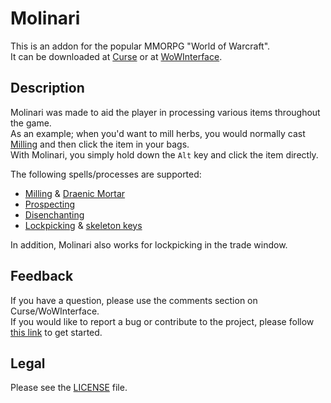 # Molinari

This is an addon for the popular MMORPG "World of Warcraft".  
It can be downloaded at [Curse](http://curse.com/addons/wow/molinari) or at [WoWInterface](http://wowinterface.com/downloads/info13188).

## Description

Molinari was made to aid the player in processing various items throughout the game.  
As an example; when you'd want to mill herbs, you would normally cast [Milling](http://wowhead.com/spell=51005) and then click the item in your bags.  
With Molinari, you simply hold down the `Alt` key and click the item directly.

The following spells/processes are supported:

- [Milling](http://wowhead.com/spell=51005) & [Draenic Mortar](http://wowhead.com/item=114942)
- [Prospecting](http://wowhead.com/spell=31252)
- [Disenchanting](http://wowhead.com/spell=13262)
- [Lockpicking](http://wowhead.com/spell=1804) & [skeleton keys](http://wowhead.com/items?filter=na=key;cr=86;crs=2)

In addition, Molinari also works for lockpicking in the trade window.

## Feedback

If you have a question, please use the comments section on Curse/WoWInterface.  
If you would like to report a bug or contribute to the project, please follow [this link](//github.com/p3lim-wow/Molinari/issues?q=) to get started.

## Legal

Please see the [LICENSE](https://github.com/p3lim-wow/Molinari/blob/master/LICENSE.txt) file.
